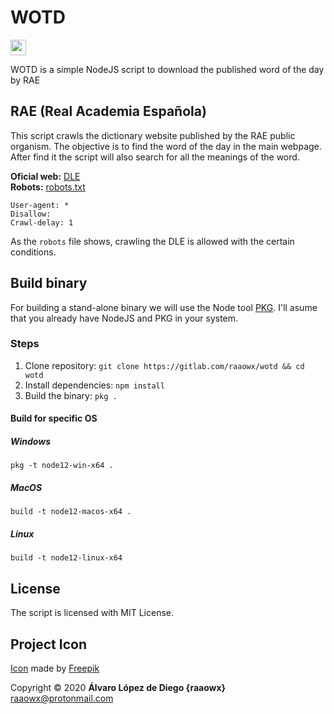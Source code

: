 # WOTD

<img
src="./wotd.png" width="25">

WOTD is a simple NodeJS script to download the published word of the day by RAE

## RAE (Real Academia Española)

This script crawls the dictionary website published by the RAE public organism. The objective is to find the word of the day in the main webpage. After find it the script will also search for all the meanings of the word.

**Oficial web:** [DLE](https://dle.rae.es)  
**Robots:** [robots.txt](https://dle.rae.es/robots.txt)  

```plaintext
User-agent: *
Disallow:
Crawl-delay: 1
```

As the `robots` file shows, crawling the DLE is allowed with the certain conditions.

## Build binary

For building a stand-alone binary we will use the Node tool [PKG](https://github.com/zeit/pkg). I'll asume that you already have NodeJS and PKG in your system.

### Steps

1. Clone repository: `git clone https://gitlab.com/raaowx/wotd && cd wotd`
2. Install dependencies: `npm install`
3. Build the binary: `pkg .`

#### Build for specific OS

##### Windows

`pkg -t node12-win-x64 .`

##### MacOS

`build -t node12-macos-x64 .`

##### Linux

`build -t node12-linux-x64`

## License

The script is licensed with MIT License.

## Project Icon

[Icon](https://www.flaticon.com/free-icon/profanity_1686501) made by [Freepik](https://www.flaticon.com/authors/freepik)

Copyright © 2020 **Álvaro López de Diego {raaowx}** <raaowx@protonmail.com>
